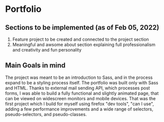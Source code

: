 # Portfolio
## Sections to be implemented (as of Feb 05, 2022)
  1. Feature project to be created and connected to the project section
  2. Meaningful and awsome about section explaining full professionalism and creativity and fun personality

## Main Goals in mind
  The project was meant to be an introduction to Sass, and in the process expand to be a styling process itself. The portfolio was built only with Sass and HTML. Thanks to external mail sending API, which processes post forms, I was able to build a fully functional and slightly animated page, that can be viewed on widescreen monitors and mobile devices. That was the first project which I build for myself using firefox "dev tools", "can I use", adding a few performance improvements and a wide range of selectors, pseudo-selectors, and pseudo-classes. 
